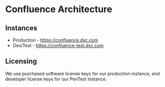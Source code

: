 # Confluence Architecture

## Instances

* Production - https://confluence.dxc.com
* Dev/Test - https://confluence-test.dxc.com

## Licensing

We use purchased software license keys for our production instance, and developer license keys for our PenTest instance.
